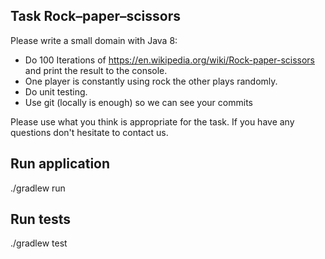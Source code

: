 ## Task Rock–paper–scissors

Please write a small domain with Java 8:
- Do 100 Iterations of https://en.wikipedia.org/wiki/Rock-paper-scissors and print the result to the console.
- One player is constantly using rock the other plays randomly.
- Do unit testing.
- Use git (locally is enough) so we can see your commits

Please use what you think is appropriate for the task.
If you have any questions don't hesitate to contact us.

## Run application

./gradlew run

## Run tests

./gradlew test